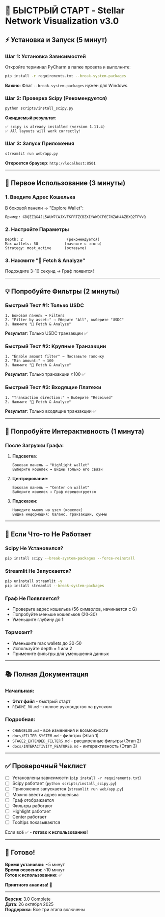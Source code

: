 # 🚀 БЫСТРЫЙ СТАРТ - Stellar Network Visualization v3.0

## ⚡ Установка и Запуск (5 минут)

### Шаг 1: Установка Зависимостей

Откройте терминал PyCharm в папке проекта и выполните:

```bash
pip install -r requirements.txt --break-system-packages
```

**Важно**: Флаг `--break-system-packages` нужен для Windows.

### Шаг 2: Проверка Scipy (Рекомендуется)

```bash
python scripts/install_scipy.py
```

**Ожидаемый результат**:
```
✅ scipy is already installed (version 1.11.4)
✅ All layouts will work correctly!
```

### Шаг 3: Запуск Приложения

```bash
streamlit run web/app.py
```

**Откроется браузер**: `http://localhost:8501`

---

## 🎯 Первое Использование (3 минуты)

### 1. Введите Адрес Кошелька

В боковой панели → "Explore Wallet":
```
Пример: GDQZZQG4JL5AUW7CAJXVFKFRTZCBZXIYWWDCF6E7NZWH4AZBXQ2TFVVQ
```

### 2. Настройте Параметры

```
Depth: 2                    (рекомендуется)
Max wallets: 50            (начните с этого)
Strategy: most_active      (оставьте)
```

### 3. Нажмите "🚀 Fetch & Analyze"

Подождите 3-10 секунд → Граф появится!

---

## 💡 Попробуйте Фильтры (2 минуты)

### Быстрый Тест #1: Только USDC
```
1. Боковая панель → Filters
2. "Filter by asset:" → Уберите "All", выберите "USDC"
3. Нажмите "🚀 Fetch & Analyze"
```

**Результат**: Только USDC транзакции ✅

### Быстрый Тест #2: Крупные Транзакции
```
1. "Enable amount filter" → Поставьте галочку
2. "Min amount:" → 100
3. Нажмите "🚀 Fetch & Analyze"
```

**Результат**: Только транзакции ≥100 ✅

### Быстрый Тест #3: Входящие Платежи
```
1. "Transaction direction:" → Выберите "Received"
2. Нажмите "🚀 Fetch & Analyze"
```

**Результат**: Только входящие транзакции ✅

---

## 🎨 Попробуйте Интерактивность (1 минута)

### После Загрузки Графа:

1. **Подсветка**:
   ```
   Боковая панель → "Highlight wallet"
   Выберите кошелек → Видны только его связи
   ```

2. **Центрирование**:
   ```
   Боковая панель → "Center on wallet"
   Выберите кошелек → Граф перецентруется
   ```

3. **Подсказки**:
   ```
   Наведите мышку на узел (кошелек)
   Видна информация: баланс, транзакции, суммы
   ```

---

## 🔧 Если Что-то Не Работает

### Scipy Не Установился?
```bash
pip install scipy --break-system-packages --force-reinstall
```

### Streamlit Не Запускается?
```bash
pip uninstall streamlit -y
pip install streamlit --break-system-packages
```

### Граф Не Появляется?
- Проверьте адрес кошелька (56 символов, начинается с G)
- Попробуйте меньше кошельков (20-30)
- Уменьшите глубину до 1

### Тормозит?
- Уменьшите max wallets до 30-50
- Используйте depth = 1 или 2
- Примените фильтры для уменьшения данных

---

## 📚 Полная Документация

### Начальная:
- **Этот файл** - быстрый старт
- `README_RU.md` - полное руководство на русском

### Подробная:
- `CHANGELOG.md` - все изменения и возможности
- `docs/FILTER_SYSTEM.md` - фильтры (Этап 1)
- `STAGE2_EXTENDED_FILTERS.md` - расширенные фильтры (Этап 2)
- `docs/INTERACTIVITY_FEATURES.md` - интерактивность (Этап 3)

---

## ✅ Проверочный Чеклист

- [ ] Установлены зависимости (`pip install -r requirements.txt`)
- [ ] Scipy работает (`python scripts/install_scipy.py`)
- [ ] Приложение запускается (`streamlit run web/app.py`)
- [ ] Можно ввести адрес кошелька
- [ ] Граф отображается
- [ ] Фильтры работают
- [ ] Highlight работает
- [ ] Center работает
- [ ] Tooltips показываются

Если всё ✅ - **готово к использованию!**

---

## 🎉 Готово!

**Время установки**: ~5 минут  
**Время освоения**: ~10 минут  
**Готов к использованию**: ✅

**Приятного анализа! 🚀**

---

**Версия**: 3.0 Complete  
**Дата**: 26 октября 2025  
**Поддержка**: Все три этапа включены
